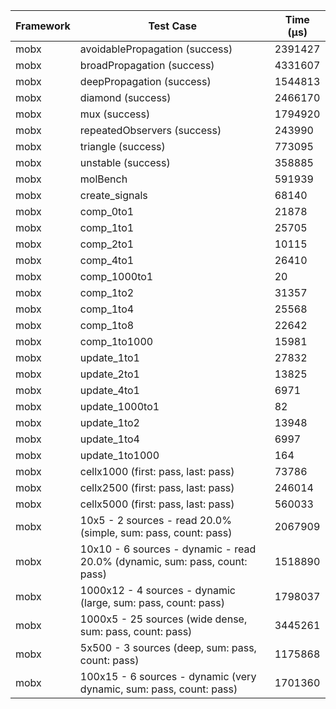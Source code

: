 | Framework | Test Case | Time (μs) |
| --- | --- | --- |
| mobx | avoidablePropagation (success) | 2391427 |
| mobx | broadPropagation (success) | 4331607 |
| mobx | deepPropagation (success) | 1544813 |
| mobx | diamond (success) | 2466170 |
| mobx | mux (success) | 1794920 |
| mobx | repeatedObservers (success) | 243990 |
| mobx | triangle (success) | 773095 |
| mobx | unstable (success) | 358885 |
| mobx | molBench | 591939 |
| mobx | create_signals | 68140 |
| mobx | comp_0to1 | 21878 |
| mobx | comp_1to1 | 25705 |
| mobx | comp_2to1 | 10115 |
| mobx | comp_4to1 | 26410 |
| mobx | comp_1000to1 | 20 |
| mobx | comp_1to2 | 31357 |
| mobx | comp_1to4 | 25568 |
| mobx | comp_1to8 | 22642 |
| mobx | comp_1to1000 | 15981 |
| mobx | update_1to1 | 27832 |
| mobx | update_2to1 | 13825 |
| mobx | update_4to1 | 6971 |
| mobx | update_1000to1 | 82 |
| mobx | update_1to2 | 13948 |
| mobx | update_1to4 | 6997 |
| mobx | update_1to1000 | 164 |
| mobx | cellx1000 (first: pass, last: pass) | 73786 |
| mobx | cellx2500 (first: pass, last: pass) | 246014 |
| mobx | cellx5000 (first: pass, last: pass) | 560033 |
| mobx | 10x5 - 2 sources - read 20.0% (simple, sum: pass, count: pass) | 2067909 |
| mobx | 10x10 - 6 sources - dynamic - read 20.0% (dynamic, sum: pass, count: pass) | 1518890 |
| mobx | 1000x12 - 4 sources - dynamic (large, sum: pass, count: pass) | 1798037 |
| mobx | 1000x5 - 25 sources (wide dense, sum: pass, count: pass) | 3445261 |
| mobx | 5x500 - 3 sources (deep, sum: pass, count: pass) | 1175868 |
| mobx | 100x15 - 6 sources - dynamic (very dynamic, sum: pass, count: pass) | 1701360 |
